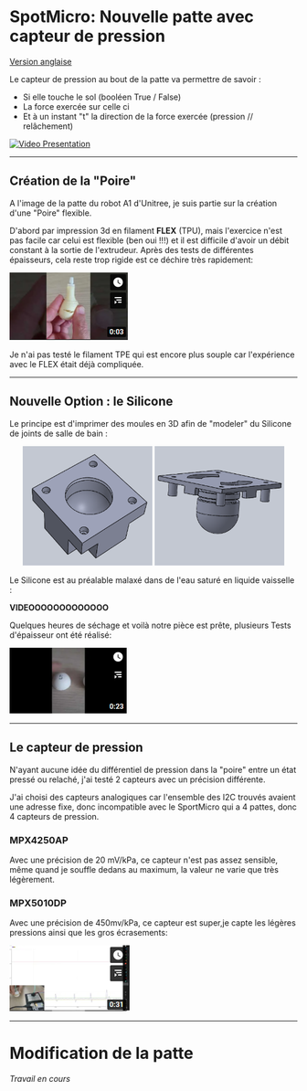 # SpotMicro: Nouvelle patte avec capteur de pression

<a id="up"> </a>

[Version anglaise](./README.md)

Le capteur de pression au bout de la patte va permettre de savoir :
- Si elle touche le sol (booléen True / False)
- La force exercée sur celle ci
- Et à un instant "t" la direction de la force exercée (pression // relâchement)

[![Video Presentation](assets/video_presentation.png)](https://youtu.be/9EAe0ReYfHI)

---

## Création de la "Poire"

<a id="pear"> </a>

A l'image de la patte du robot A1 d'Unitree, je suis partie sur la création d'une "Poire" flexible.

D'abord par impression 3d en filament **FLEX** (TPU), mais l'exercice n'est pas facile car celui est flexible (ben oui !!!) et il est difficile d'avoir un débit constant à la sortie de l'extrudeur.
Après des tests de différentes épaisseurs, cela reste trop rigide est ce déchire très rapidement:

[![Test TPU](assets/flex-pear.png)](https://youtu.be/qxboo4HXB_k)

Je n'ai pas testé le filament TPE qui est encore plus souple car l'expérience avec le FLEX était déjà compliquée.

---

## Nouvelle Option : **le Silicone**

<a id="silicone"> </a>

Le principe est d'imprimer des moules en 3D afin de "modeler" du Silicone de joints de salle de bain :

<div align="center"><img alt="silicone-mold-A" width="45%" src="assets/silicone-mold_A.png" />&nbsp;<img alt="silicone-mold-B" width="45%" src="assets/silicone-mold_B.png" /></div>  

Le Silicone est au préalable malaxé dans de l'eau saturé en liquide vaisselle :

**VIDEOOOOOOOOOOOOO**

Quelques heures de séchage et voilà notre pièce est prête, plusieurs Tests d'épaisseur ont été réalisé:

[![Result Silicone Mold](assets/result_silicone-mold.png)](https://youtu.be/qxboo4HXB_k)

---

## Le capteur de pression

<a id="sensor"> </a>

N'ayant aucune idée du différentiel de pression dans la "poire" entre un état pressé ou relaché, j'ai testé 2 capteurs avec un précision différente.

J'ai choisi des capteurs analogiques car l'ensemble des I2C trouvés avaient une adresse fixe, donc incompatible avec le SportMicro qui a 4 pattes, donc 4 capteurs de pression.

### **MPX4250AP**
Avec une précision de 20 mV/kPa, ce capteur n'est pas assez sensible, même quand je souffle dedans au maximum, la valeur ne varie que très légèrement.

### **MPX5010DP**
Avec une précision de 450mv/kPa, ce capteur est super,je capte les légères pressions ainsi que les gros écrasements:

[![Result Sensor](assets/result_sensor.png)](https://youtu.be/x-UZMXbWamg)

---

# Modification de la patte

*Travail en cours*

